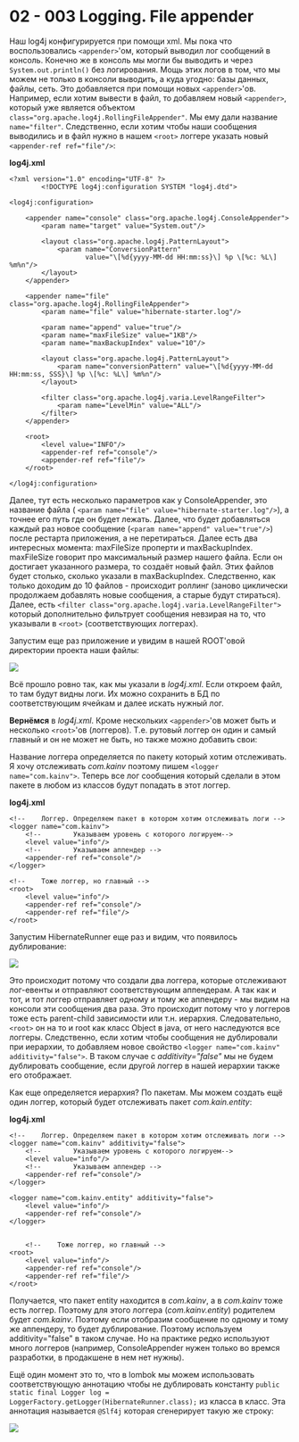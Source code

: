 02 - 003 Logging. File appender
===============================

Наш log4j конфигурируется при помощи xml. Мы пока что воспользовались `<appender>`'ом, который выводил лог сообщений в консоль. Конечно же в консоль мы могли бы выводить и через `System.out.println()` без логирования. Мощь этих логов в том, что мы можем не только в консоли выводить, а куда угодно: базы данных, файлы, сеть. Это добавляется при помощи новых `<appender>`'ов. Например, если хотим вывести в файл, то добавляем новый `<appender>`, который уже является объектом `class="org.apache.log4j.RollingFileAppender"`. Мы ему дали название `name="filter"`. Следственно, если хотим чтобы наши сообщения выводились и в файл нужно в нашем `<root>` логгере указать новый `<appender-ref ref="file"/>`:

**log4j.xml**

    <?xml version="1.0" encoding="UTF-8" ?>
            <!DOCTYPE log4j:configuration SYSTEM "log4j.dtd">
    
    <log4j:configuration>
    
        <appender name="console" class="org.apache.log4j.ConsoleAppender">
            <param name="target" value="System.out"/>
    
            <layout class="org.apache.log4j.PatternLayout">
                <param name="ConversionPattern"
                       value="\[%d{yyyy-MM-dd HH:mm:ss}\] %p \[%c: %L\] %m%n"/>
            </layout>
        </appender>
    
        <appender name="file" class="org.apache.log4j.RollingFileAppender">
            <param name="file" value="hibernate-starter.log"/>
    
            <param name="append" value="true"/>
            <param name="maxFileSize" value="1KB"/>
            <param name="maxBackupIndex" value="10"/>
    
            <layout class="org.apache.log4j.PatternLayout">
                <param name="conversionPattern" value="\[%d{yyyy-MM-dd HH:mm:ss, SSS}\] %p \[%c: %L\] %m%n"/>
            </layout>
    
            <filter class="org.apache.log4j.varia.LevelRangeFilter">
                <param name="LevelMin" value="ALL"/>
            </filter>
        </appender>
    
        <root>
            <level value="INFO"/>
            <appender-ref ref="console"/>
            <appender-ref ref="file"/>
        </root>
    
    </log4j:configuration>


Далее, тут есть несколько параметров как у ConsoleAppender, это название файла ( `<param name="file" value="hibernate-starter.log"/>`), а точнее его путь где он будет лежать. Далее, что будет добавляться каждый раз новое сообщение (`<param name="append" value="true"/>`) после рестарта приложения, а не перетираться. Далее есть два интересных момента: maxFileSize проперти и maxBackupIndex. maxFileSize говорит про максимальный размер нашего файла. Если он достигает указанного размера, то создаёт новый файл. Этих файлов будет столько, сколько указали в maxBackupIndex. Следственно, как только доходим до 10 файлов - происходит роллинг (заново циклически продолжаем добавлять новые сообщения, а старые будут стираться). Далее, есть `<filter class="org.apache.log4j.varia.LevelRangeFilter">` который дополнительно фильтрует сообщения невзирая на то, что указывали в `<root>` (соответствующих логгерах).

Запустим еще раз приложение и увидим в нашей ROOT'овой директории проекта наши файлы:

![](src/main/resources/precis/h-02/h-02-003-1.png)

Всё прошло ровно так, как мы указали в _log4j.xml_. Если откроем файл, то там будут видны логи. Их можно сохранить в БД по соответствующим ячейкам и далее искать нужный лог.

**Вернёмся** в _log4j.xml_. Кроме нескольких `<appender>`'ов может быть и несколько `<root>`'ов (логгеров). Т.е. рутовый логгер он один и самый главный и он не может не быть, но также можно добавить свои:

Название логгера определяется по пакету который хотим отслеживать. Я хочу отслеживать _com.kainv_ поэтому пишем `<logger name="com.kainv">`. Теперь все лог сообщения который сделали в этом пакете в любом из классов будут попадать в этот логгер.

**log4j.xml**

    <!--    Логгер. Определяем пакет в котором хотим отслеживать логи -->
    <logger name="com.kainv">
        <!--        Указываем уровень с которого логируем-->
        <level value="info"/>
        <!--        Указываем аппендер -->
        <appender-ref ref="console"/>
    </logger>

    <!--    Тоже логгер, но главный -->
    <root>
        <level value="info"/>
        <appender-ref ref="console"/>
        <appender-ref ref="file"/>
    </root>


Запустим HibernateRunner еще раз и видим, что появилось дублирование:

![](src/main/resources/precis/h-02/h-02-003-2.png)

Это происходит потому что создали два логгера, которые отслеживают лог-евенты и отправляют соответствующим аппендерам. А так как и тот, и тот логгер отправляет одному и тому же аппендеру - мы видим на консоли эти сообщения два раза. Это происходит потому что у логгеров тоже есть parent-child зависимости или т.н. иерархия. Следовательно, `<root>` он на то и root как класс Object в java, от него наследуются все логгеры. Следственно, если хотим чтобы сообщения не дублировали при иерархии, то добавляем новое свойство `<logger name="com.kainv" additivity="false">`. В таком случае с _additivity="false"_ мы не будем дублировать сообщение, если другой логгер в нашей иерархии также его отображает.

Как еще определяется иерархия? По пакетам. Мы можем создать ещё один логгер, который будет отслеживать пакет _com.kain.entity_:

**log4j.xml**

    <!--    Логгер. Определяем пакет в котором хотим отслеживать логи -->
    <logger name="com.kainv" additivity="false">
        <!--        Указываем уровень с которого логируем-->
        <level value="info"/>
        <!--        Указываем аппендер -->
        <appender-ref ref="console"/>
    </logger>

    <logger name="com.kainv.entity" additivity="false">
        <level value="info"/>
        <appender-ref ref="console"/>
    </logger>


        <!--    Тоже логгер, но главный -->
    <root>
        <level value="info"/>
        <appender-ref ref="console"/>
        <appender-ref ref="file"/>
    </root>


Получается, что пакет entity находится в _com.kainv_, а в _com.kainv_ тоже есть логгер. Поэтому для этого логгера (_com.kainv.entity_) родителем будет _com.kainv_. Поэтому если отобразим сообщение по одному и тому же аппендеру, то будет дублирование. Поэтому используем additivity="false" в таком случае. Но на практике редко используют много логгеров (например, ConsoleAppender нужен только во времся разработки, в продакшене в нем нет нужны).

Ещё один момент это то, что в lombok мы можем использовать соответствующую аннотацию чтобы не дублировать константу `public static final Logger log = LoggerFactory.getLogger(HibernateRunner.class);` из класса в класс. Эта аннотация называется `@Slf4j` которая сгенерирует такую же строку:

![](src/main/resources/precis/h-02/h-02-003-3.png)